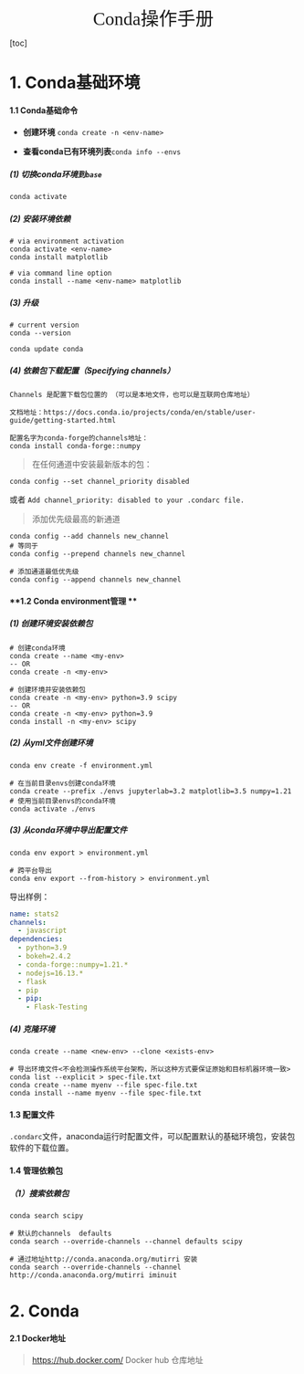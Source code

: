 <div align=center><font face="黑体" size=6>Conda操作手册</font></div>

[toc]

# 1. Conda基础环境

#### **1.1 Conda基础命令**

* **创建环境** `conda create -n <env-name>`

* **查看conda已有环境列表**`conda info --envs`

##### (1) 切换conda环境到`base`

```powershell
conda activate
```

##### (2) 安装环境依赖

```shell
# via environment activation
conda activate <env-name>
conda install matplotlib

# via command line option
conda install --name <env-name> matplotlib
```

##### (3) 升级

```shell
# current version
conda --version

conda update conda
```

##### (4) 依赖包下载配置（Specifying channels）

```shell
Channels 是配置下载包位置的 （可以是本地文件，也可以是互联网仓库地址）

文档地址：https://docs.conda.io/projects/conda/en/stable/user-guide/getting-started.html

配置名字为conda-forge的channels地址：
conda install conda-forge::numpy  
```

> 在任何通道中安装最新版本的包：

```shell
conda config --set channel_priority disabled
```

或者 `Add channel_priority: disabled to your .condarc file.`

> 添加优先级最高的新通道

```shell
conda config --add channels new_channel
# 等同于
conda config --prepend channels new_channel

# 添加通道最低优先级
conda config --append channels new_channel

```

#### **1.2 Conda environment管理 **

##### (1) 创建环境安装依赖包

```shell
# 创建conda环境
conda create --name <my-env>
-- OR
conda create -n <my-env>

# 创建环境并安装依赖包
conda create -n <my-env> python=3.9 scipy
-- OR
conda create -n <my-env> python=3.9 
conda install -n <my-env> scipy
```

##### (2) 从yml文件创建环境

```shell
conda env create -f environment.yml

# 在当前目录envs创建conda环境
conda create --prefix ./envs jupyterlab=3.2 matplotlib=3.5 numpy=1.21
# 使用当前目录envs的conda环境
conda activate ./envs
```

##### (3) 从conda环境中导出配置文件

```shell
conda env export > environment.yml

# 跨平台导出
conda env export --from-history > environment.yml
```

导出样例：

```yml
name: stats2
channels:
  - javascript
dependencies:
  - python=3.9
  - bokeh=2.4.2
  - conda-forge::numpy=1.21.*
  - nodejs=16.13.*
  - flask
  - pip
  - pip:
    - Flask-Testing
```

##### (4) 克隆环境

```shell
conda create --name <new-env> --clone <exists-env>

# 导出环境文件<不会检测操作系统平台架构，所以这种方式要保证原始和目标机器环境一致>
conda list --explicit > spec-file.txt
conda create --name myenv --file spec-file.txt
conda install --name myenv --file spec-file.txt
```

#### **1.3 配置文件**

`.condarc`文件，anaconda运行时配置文件，可以配置默认的基础环境包，安装包软件的下载位置。

#### 1.4 管理依赖包

##### （1）搜索依赖包

```shell
conda search scipy

# 默认的channels  defaults
conda search --override-channels --channel defaults scipy

# 通过地址http://conda.anaconda.org/mutirri 安装
conda search --override-channels --channel http://conda.anaconda.org/mutirri iminuit
```

# 2. Conda

#### 2.1 Docker地址

> https://hub.docker.com/  Docker hub 仓库地址
